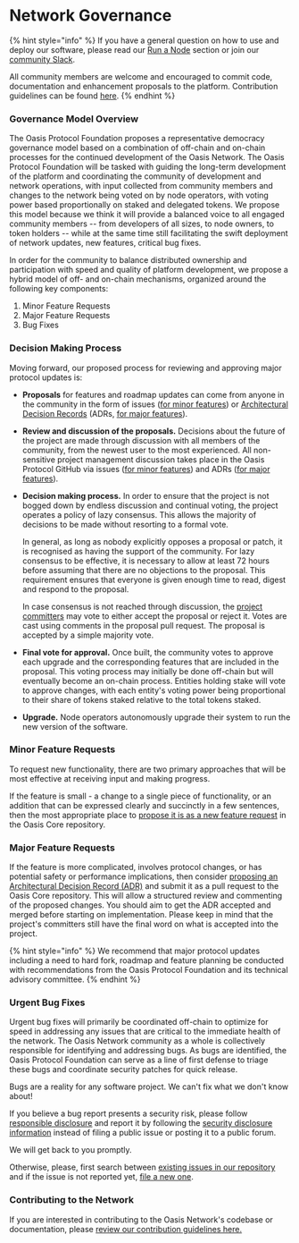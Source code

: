 # Network Governance



{% hint style="info" %}
If you have a general question on how to use and deploy our software, please read our [Run a Node](../run-a-node/node-operator-overview.md) section or join our [community Slack](https://join.slack.com/t/oasiscommunity/shared_invite/enQtNjQ5MTA3NTgyOTkzLWIxNTg1ZWZmOTIwNmQ2MTg1YmU0MzgyMzk3OWM2ZWQ4NTQ0ZDJkNTBmMTdlM2JhODllYjg5YmJkODc2NzgwNTg).

All community members are welcome and encouraged to commit code, documentation and enhancement proposals to the platform. Contribution guidelines can be found [here](contribution-guidelines.md).
{% endhint %}

### Governance Model Overview

The Oasis Protocol Foundation proposes a representative democracy governance model based on a combination of off-chain and on-chain processes for the continued development of the Oasis Network. The Oasis Protocol Foundation will be tasked with guiding the long-term development of the platform and coordinating the community of development and network operations, with input collected from community members and changes to the network being voted on by node operators, with voting power based proportionally on staked and delegated tokens. We propose this model because we think it will provide a balanced voice to all engaged community members -- from developers of all sizes, to node owners, to token holders -- while at the same time still facilitating the swift deployment of network updates, new features, critical bug fixes.

In order for the community to balance distributed ownership and participation with speed and quality of platform development, we propose a hybrid model of off- and on-chain mechanisms, organized around the following key components:

1. Minor Feature Requests
2. Major Feature Requests
3. Bug Fixes

### Decision Making Process

Moving forward, our proposed process for reviewing and approving major protocol updates is:

* **Proposals** for features and roadmap updates can come from anyone in the community in the form of issues \([for minor features](network-governance.md#minor-feature-requests)\) or [Architectural Decision Records](https://github.com/oasisprotocol/oasis-core/blob/master/docs/adr/index.md) \(ADRs, [for major features](network-governance.md#major-feature-requests)\).
* **Review and discussion of the proposals.** Decisions about the future of the project are made through discussion with all members of the community, from the newest user to the most experienced. All non-sensitive project management discussion takes place in the Oasis Protocol GitHub via issues \([for minor features](network-governance.md#minor-feature-requests)\) and ADRs \([for major features](network-governance.md#major-feature-requests)\).
* **Decision making process.** In order to ensure that the project is not bogged down by endless discussion and continual voting, the project operates a policy of lazy consensus. This allows the majority of decisions to be made without resorting to a formal vote.  


  In general, as long as nobody explicitly opposes a proposal or patch, it is recognised as having the support of the community. For lazy consensus to be effective, it is necessary to allow at least 72 hours before assuming that there are no objections to the proposal. This requirement ensures that everyone is given enough time to read, digest and respond to the proposal.



  In case consensus is not reached through discussion, the [project committers](https://github.com/oasisprotocol/oasis-core/blob/master/GOVERNANCE.md#committers) may vote to either accept the proposal or reject it. Votes are cast using comments in the proposal pull request. The proposal is accepted by a simple majority vote.

* **Final vote for approval.** Once built, the community votes to approve each upgrade and the corresponding features that are included in the proposal. This voting process may initially be done off-chain but will eventually become an on-chain process. Entities holding stake will vote to approve changes, with each entity's voting power being proportional to their share of tokens staked relative to the total tokens staked.
* **Upgrade.** Node operators autonomously upgrade their system to run the new version of the software.

### Minor Feature Requests

To request new functionality, there are two primary approaches that will be most effective at receiving input and making progress.

If the feature is small - a change to a single piece of functionality, or an addition that can be expressed clearly and succinctly in a few sentences, then the most appropriate place to [propose it is as a new feature request](https://github.com/oasisprotocol/oasis-core/issues/new?template=feature_request.md) in the Oasis Core repository.

### Major Feature Requests

If the feature is more complicated, involves protocol changes, or has potential safety or performance implications, then consider [proposing an Architectural Decision Record \(ADR\)](https://github.com/oasisprotocol/oasis-core/blob/master/docs/adr/index.md) and submit it as a pull request to the Oasis Core repository. This will allow a structured review and commenting of the proposed changes. You should aim to get the ADR accepted and merged before starting on implementation. Please keep in mind that the project's committers still have the final word on what is accepted into the project.

{% hint style="info" %}
We recommend that major protocol updates including a need to hard fork, roadmap and feature planning be conducted with recommendations from the Oasis Protocol Foundation and its technical advisory committee.
{% endhint %}

### Urgent Bug Fixes

Urgent bug fixes will primarily be coordinated off-chain to optimize for speed in addressing any issues that are critical to the immediate health of the network. The Oasis Network community as a whole is collectively responsible for identifying and addressing bugs. As bugs are identified, the Oasis Protocol Foundation can serve as a line of first defense to triage these bugs and coordinate security patches for quick release.

Bugs are a reality for any software project. We can't fix what we don't know about!

If you believe a bug report presents a security risk, please follow [responsible disclosure](https://en.wikipedia.org/wiki/Responsible_disclosure) and report it by following the [security disclosure information](https://oasisprotocol.org/security) instead of filing a public issue or posting it to a public forum.

We will get back to you promptly.

Otherwise, please, first search between [existing issues in our repository](https://github.com/oasisprotocol/oasis-core/issues) and if the issue is not reported yet, [file a new one](https://github.com/oasisprotocol/oasis-core/issues/new?template=bug_report.md).

### Contributing to the Network

If you are interested in contributing to the Oasis Network's codebase or documentation, please [review our contribution guidelines here.](contribution-guidelines.md)

